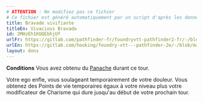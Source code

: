 ```yaml
---
# ATTENTION : Ne modifiez pas ce fichier
# Ce fichier est généré automatiquement par un script d'après les données du module Foundry VTT officiel et de sa traduction
title: Bravade vivifiante
titleEn: Vivacious Bravado
id: 2MHzEh1KUQEbhjUf
urlFr: https://gitlab.com/pathfinder-fr/foundryvtt-pathfinder2-fr/-/blob/master/data/feats/2MHzEh1KUQEbhjUf.htm
urlEn: https://gitlab.com/hooking/foundry-vtt---pathfinder-2e/-/blob/master/packs/data/feats.db/vivacious-bravado.json
layout: dons
---
```

**Conditions** Vous avez obtenu du [Panache](../capacité-classe/panache.html) durant ce tour.

Votre ego enfle, vous soulageant temporairement de votre douleur. Vous obtenez des Points de vie temporaires égaux à votre niveau plus votre modificateur de Charisme qui dure jusqu'au début de votre prochain tour.

